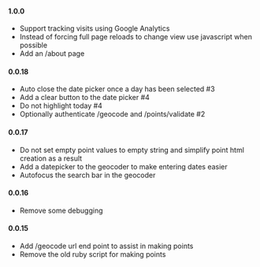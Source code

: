 #### 1.0.0
  * Support tracking visits using Google Analytics
  * Instead of forcing full page reloads to change view use javascript when possible
  * Add an /about page

#### 0.0.18
  * Auto close the date picker once a day has been selected #3
  * Add a clear button to the date picker #4
  * Do not highlight today #4
  * Optionally authenticate /geocode and /points/validate #2

#### 0.0.17
  * Do not set empty point values to empty string and simplify point html creation as a result
  * Add a datepicker to the geocoder to make entering dates easier
  * Autofocus the search bar in the geocoder

#### 0.0.16
  * Remove some debugging

#### 0.0.15
  * Add /geocode url end point to assist in making points
  * Remove the old ruby script for making points

